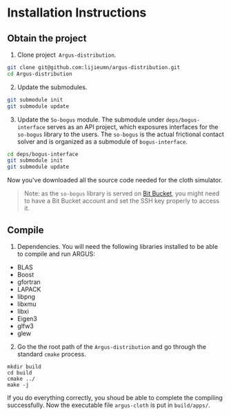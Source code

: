 # Installation Instructions

## Obtain the project

1. Clone project` Argus-distribution`.

```bash
git clone git@github.com:lijieumn/argus-distribution.git
cd Argus-distribution
```

2. Update the submodules.

```bash
git submodule init
git submodule update
```

3. Update the `So-bogus` module. The submodule under `deps/bogus-interface` serves as an API project, which exposures interfaces for the `so-bogus` library to the users. The `so-bogus` is the actual frictional contact solver and is organized as a submodule of `bogus-interface`.
```bash
cd deps/bogus-interface
git submodule init
git submodule update
```
Now you've downloaded all the source code needed for the cloth simulator.

> Note: as the `so-bogus` library is served on [Bit Bucket](https://bitbucket.org), you might need to have a Bit Bucket account and set the SSH key properly to access it.

## Compile

1. Dependencies.
You will need the following libraries installed to be able to compile and run ARGUS:

* BLAS
* Boost
* gfortran
* LAPACK
* libpng
* libxmu
* libxi
* Eigen3
* glfw3
* glew

2. Go the the root path of the `Argus-distribution` and go through the standard `cmake` process.

```
mkdir build
cd build
cmake ../
make -j
```

If you do everything correctly, you shoud be able to complete the compiling successfully. Now the executable file `argus-cloth` is put in `build/apps/`.


